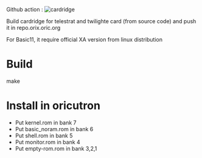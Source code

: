 Github action : ![cardridge](https://github.com/orix-software/cardridge/workflows/cardridge/badge.svg)

Build cardridge for telestrat and twilighte card (from source code) and push it in repo.orix.oric.org

For Basic11, it require official XA version from linux distribution

# Build
make


# Install in oricutron
* Put kernel.rom in bank 7
* Put basic_noram.rom in bank 6
* Put shell.rom in bank 5
* Put monitor.rom in bank 4
* Put empty-rom.rom in bank 3,2,1
